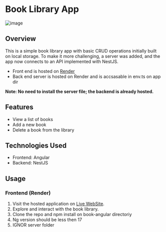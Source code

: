 # Book Library App
![image]( https://firebasestorage.googleapis.com/v0/b/img-upload-7d368.appspot.com/o/book%20app.JPG?alt=media&token=c1780668-f910-464c-a05c-6c8d8266a80b)

## Overview

This is a simple book library app with basic CRUD operations initially built on local storage. To make it more challenging, a server was added, and the app now connects to an API implemented with NestJS.
  
- Front end is hosted on [Render](https://book-angular-t67b.onrender.com)
- Back end server is hosted on Render and is accsasable in env.ts on app dir 

**Note: No need to install the server file; the backend is already hosted.**

## Features

- View a list of books
- Add a new book
- Delete a book from the library

## Technologies Used

- Frontend: Angular
- Backend: NestJS

## Usage

### Frontend (Render)



1. Visit the hosted application on [Live WebSite](https://book-angular-t67b.onrender.com).
2. Explore and interact with the book library.
3. Clone the repo and npm install on book-angular directoriy 
5. Ng version should be less then 17
6. IGNOR server folder 


 
 
 
 
